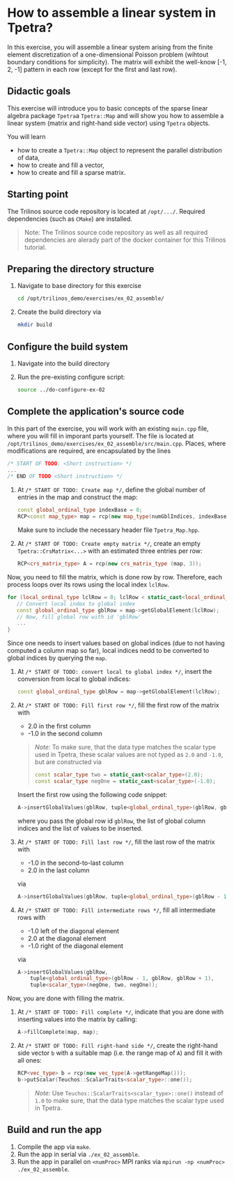 # How to assemble a linear system in Tpetra?

In this exercise, you will assemble a linear system arising from the finite element discretization of a one-dimensional Poisson problem (wihtout boundary conditions for simplicity).
The matrix will exhibit the well-know [-1, 2, -1] pattern in each row (except for the first and last row).

## Didactic goals

This exercise will introduce you to basic concepts of the sparse linear algebra package `Tpetra`a `Tpetra::Map` and will show you how to assemble a linear system (matrix and right-hand side vector) using `Tpetra` objects.

You will learn

- how to create a `Tpetra::Map` object to represent the parallel distribution of data,
- how to create and fill a vector,
- how to create and fill a sparse matrix.

## Starting point

The Trilinos source code repository is located at `/opt/.../`. Required dependencies (such as `CMake`) are installed.

> Note: The Trilinos source code repository as well as all required dependencies are alerady part of the docker container for this Trilinos tutorial.

## Preparing the directory structure

1. Navigate to base directory for this exercise

   ```bash
   cd /opt/trilinos_demo/exercises/ex_02_assemble/
   ```

1. Create the build directory via

   ```bash
   mkdir build
   ```

## Configure the build system

1. Navigate into the build directory
1. Run the pre-existing configure script:

   ```bash
   source ../do-configure-ex-02
   ```

## Complete the application's source code

In this part of the exercise, you will work with an existing `main.cpp` file, where you will fill in imporant parts yourself.
The file is located at `/opt/trilinos_demo/exercises/ex_02_assemble/src/main.cpp`.
Places, where modifications are required, are encapsulated by the lines

```cpp
/* START OF TODO: <Short instruction> */
...
/* END OF TODO <Short instruction> */
```

1. At `/* START OF TODO: Create map */`, define the global number of entries in the map and construct the map:

   ```cpp
   const global_ordinal_type indexBase = 0;
   RCP<const map_type> map = rcp(new map_type(numGblIndices, indexBase, comm));
   ```

   Make sure to include the necessary header file `Tpetra_Map.hpp`.

1. At `/* START OF TODO: Create empty matrix */`, create an empty `Tpetra::CrsMatrix<...>` with an estimated three entries per row:
   ```cpp
   RCP<crs_matrix_type> A = rcp(new crs_matrix_type (map, 3));
   ```

Now, you need to fill the matrix, which is done row by row.
Therefore, each process loops over its rows using the local index `lclRow`.

```cpp
for (local_ordinal_type lclRow = 0; lclRow < static_cast<local_ordinal_type>(numMyElements); ++lclRow) {
   // Convert local index to global index
   const global_ordinal_type gblRow = map->getGlobalElement(lclRow);
   // Now, fill global row with id 'gblRow'
   ...
}
```

Since one needs to insert values based on global indices (due to not having computed a column map so far),
local indices nedd to be converted to global indices by querying the `map`.

1. At `/* START OF TODO: convert local to global index */`, insert the conversion from local to global indices:

   ```cpp
   const global_ordinal_type gblRow = map->getGlobalElement(lclRow);
   ```
1. At `/* START OF TODO: Fill first row */`, fill the first row of the matrix with

   - 2.0 in the first column
   - -1.0 in the second column

   > _Note:_ To make sure, that the data type matches the scalar type used in Tpetra, these scalar values are not typed as `2.0` and `-1.0`, but are constructed via
   >
   > ```cpp
   > const scalar_type two = static_cast<scalar_type>(2.0);
   > const scalar_type negOne = static_cast<scalar_type>(-1.0);
   > ```

   Insert the first row using the following code snippet:
   ```c++
   A->insertGlobalValues(gblRow, tuple<global_ordinal_type>(gblRow, gblRow + 1), tuple<scalar_type>(two, negOne));
   ```
   where you pass the global row id `gblRow`, the list of global column indices and the list of values to be inserted.

1. At `/* START OF TODO: Fill last row */`, fill the last row of the matrix with

   - -1.0 in the second-to-last column
   - 2.0 in the last column

   via

   ```cpp
   A->insertGlobalValues(gblRow, tuple<global_ordinal_type>(gblRow - 1, gblRow), tuple<scalar_type>(negOne, two));
   ```

1. At `/* START OF TODO: Fill intermediate rows */`, fill all intermediate rows with

   - -1.0 left of the diagonal element
   - 2.0 at the diagonal element
   - -1.0 right of the diagonal element

   via

   ```cpp
   A->insertGlobalValues(gblRow,
       tuple<global_ordinal_type>(gblRow - 1, gblRow, gblRow + 1),
       tuple<scalar_type>(negOne, two, negOne));
   ```

Now, you are done with filling the matrix.

1. At `/* START OF TODO: Fill complete */`, indicate that you are done with inserting values into the matrix by calling:

     ```cpp
     A->fillComplete(map, map);
     ```

1. At `/* START OF TODO: Fill right-hand side */`,
create the right-hand side vector `b` with a suitable map (i.e. the range map of `A`)
and fill it with all ones:
   ```cpp
   RCP<vec_type> b = rcp(new vec_type(A->getRangeMap()));
   b->putScalar(Teuchos::ScalarTraits<scalar_type>::one());
   ```

   > _Note:_ Use `Teuchos::ScalarTraits<scalar_type>::one()` instead of `1.0` to make sure, that the data type matches the scalar type used in Tpetra.

## Build and run the app

1. Compile the app via `make`.
1. Run the app in serial via `./ex_02_assemble`.
1. Run the app in parallel on `<numProc>` MPI ranks via `mpirun -np <numProc> ./ex_02_assemble`.

